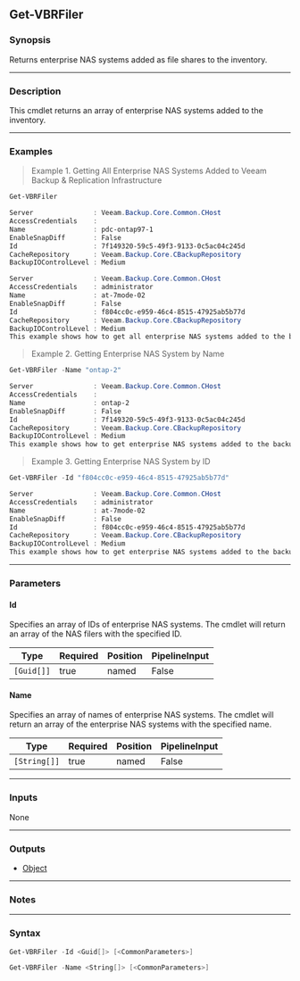 Get-VBRFiler
------------

### Synopsis
Returns enterprise NAS systems added as file shares to the inventory.

---

### Description

This cmdlet returns an array of enterprise NAS systems added to the inventory.

---

### Examples
> Example 1. Getting All Enterprise NAS Systems Added to Veeam Backup & Replication Infrastructure

```PowerShell
Get-VBRFiler

Server               : Veeam.Backup.Core.Common.CHost
AccessCredentials    :
Name                 : pdc-ontap97-1
EnableSnapDiff       : False
Id                   : 7f149320-59c5-49f3-9133-0c5ac04c245d
CacheRepository      : Veeam.Backup.Core.CBackupRepository
BackupIOControlLevel : Medium

Server               : Veeam.Backup.Core.Common.CHost
AccessCredentials    : administrator
Name                 : at-7mode-02
EnableSnapDiff       : False
Id                   : f804cc0c-e959-46c4-8515-47925ab5b77d
CacheRepository      : Veeam.Backup.Core.CBackupRepository
BackupIOControlLevel : Medium
This example shows how to get all enterprise NAS systems added to the backup infrastructure. The cmdlet output will contain the following details on enterprise NAS systems: Server, AccessCredentials, Name, EnableSnapDiff, Id, CacheRepository, BackupIOControlLevel.
```
> Example 2. Getting Enterprise NAS System by Name

```PowerShell
Get-VBRFiler -Name "ontap-2"

Server               : Veeam.Backup.Core.Common.CHost
AccessCredentials    :
Name                 : ontap-2
EnableSnapDiff       : False
Id                   : 7f149320-59c5-49f3-9133-0c5ac04c245d
CacheRepository      : Veeam.Backup.Core.CBackupRepository
BackupIOControlLevel : Medium
This example shows how to get enterprise NAS systems added to the backup infrastructure by specifying their names. The cmdlet output will contain the following details on the enterprise NAS systems: Server, AccessCredentials, Name, EnableSnapDiff, Id, CacheRepository, BackupIOControlLevel.
```
> Example 3. Getting Enterprise NAS System by ID

```PowerShell
Get-VBRFiler -Id "f804cc0c-e959-46c4-8515-47925ab5b77d"

Server               : Veeam.Backup.Core.Common.CHost
AccessCredentials    : administrator
Name                 : at-7mode-02
EnableSnapDiff       : False
Id                   : f804cc0c-e959-46c4-8515-47925ab5b77d
CacheRepository      : Veeam.Backup.Core.CBackupRepository
BackupIOControlLevel : Medium
This example shows how to get enterprise NAS systems added to the backup infrastructure by specifying their IDs. The cmdlet output will contain the following details on the enterprise NAS systems: Server, AccessCredentials, Name, EnableSnapDiff, Id, CacheRepository, BackupIOControlLevel.
```

---

### Parameters
#### **Id**
Specifies an array of IDs of enterprise NAS systems. The cmdlet will return an array of the NAS filers with the specified ID.

|Type      |Required|Position|PipelineInput|
|----------|--------|--------|-------------|
|`[Guid[]]`|true    |named   |False        |

#### **Name**
Specifies an array of names of enterprise NAS systems. The cmdlet will return an array of the enterprise NAS systems with the specified name.

|Type        |Required|Position|PipelineInput|
|------------|--------|--------|-------------|
|`[String[]]`|true    |named   |False        |

---

### Inputs
None

---

### Outputs
* [Object](https://learn.microsoft.com/en-us/dotnet/api/System.Object)

---

### Notes

---

### Syntax
```PowerShell
Get-VBRFiler -Id <Guid[]> [<CommonParameters>]
```
```PowerShell
Get-VBRFiler -Name <String[]> [<CommonParameters>]
```
